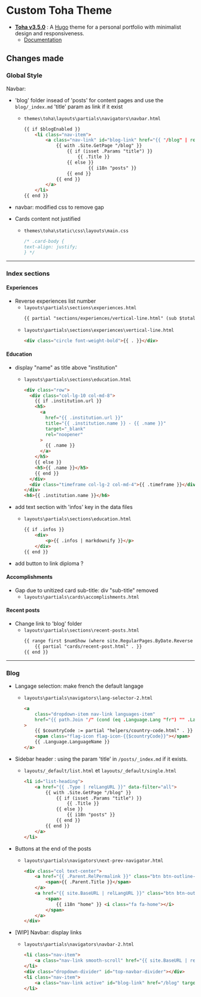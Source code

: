 # Custom Toha Theme

- **[Toha v3.5.0](https://github.com/hugo-toha/toha/tree/v3.5.0)** : A [Hugo](https://gohugo.io/) theme for a personal portfolio with minimalist design and responsiveness.
  - [Documentation](https://toha-guides.netlify.app/posts)

## Changes made

### **Global Style**

Navbar: 
- 'blog' folder insead of 'posts' for content pages and use the `blog/_index.md` 'title' param as link if it exist
  - `themes\toha\layouts\partials\navigators\navbar.html`
    ```html
    {{ if $blogEnabled }}
        <li class="nav-item">
            <a class="nav-link" id="blog-link" href="{{ "/blog" | relLangURL }}">
                {{ with .Site.GetPage "/blog" }}
                    {{ if (isset .Params "title") }}
                        {{ .Title }}
                    {{ else }}
                            {{ i18n "posts" }}
                    {{ end }}
                {{ end }}
            </a>
        </li>
    {{ end }}
    ```

- navbar: modified css to remove gap

- Cards content not justified
  - `themes\toha\static\css\layouts\main.css`
    ```css
    /* .card-body {
    text-align: justify;
    } */
    ```
---

### **Index sections**

#### Experiences

- Reverse experiences list number
  - `layouts\partials\sections\experiences.html`
    ```html
    {{ partial "sections/experiences/vertical-line.html" (sub $totalExperiences $index) }}
    ```
  - `layouts\partials\sections\experiences\vertical-line.html`
    ```html
    <div class="circle font-weight-bold">{{ . }}</div>
    ```


#### Education

- display "name" as title above "institution"
  - `layouts\partials\sections\education.html`
    ```html
    <div class="row">
      <div class="col-lg-10 col-md-8">
        {{ if .institution.url }}
        <h5>
          <a
            href="{{ .institution.url }}"
            title="{{ .institution.name }} - {{ .name }}"
            target="_blank"
            rel="noopener"
          >
            {{ .name }}
          </a>
        </h5>
        {{ else }}
        <h5>{{ .name }}</h5>
        {{ end }}
      </div>
      <div class="timeframe col-lg-2 col-md-4">{{ .timeframe }}</div>
    </div>
    <h6>{{ .institution.name }}</h6>
    ```

- add text section with 'infos' key in the data files
  - `layouts\partials\sections\education.html`
    ```html
    {{ if .infos }}
        <div>
            <p>{{ .infos | markdownify }}</p>
        </div>
    {{ end }}
    ```

- add button to link diploma ?

#### Accomplishments

- Gap due to unitized card sub-title: div "sub-title" removed
  - `layouts\partials\cards\accomplishments.html`

#### Recent posts

- Change link to 'blog' folder
  - `layouts\partials\sections\recent-posts.html`
    ```html
    {{ range first $numShow (where site.RegularPages.ByDate.Reverse "Type" "in" "blog" )}}
        {{ partial "cards/recent-post.html" . }}
    {{ end }}
    ```

---

### **Blog**
- Langage selection: make french the default langage
  - `layouts\partials\navigators\lang-selector-2.html`
    ```html
    <a 
        class="dropdown-item nav-link languages-item"
        href="{{ path.Join "/" (cond (eq .Language.Lang "fr") "" .Language.Lang) $pageURL }}"
    >
        {{ $countryCode := partial "helpers/country-code.html" . }}
        <span class="flag-icon flag-icon-{{$countryCode}}"></span>
        {{ .Language.LanguageName }}
    </a>
    ```

- Sidebar header : using the param 'title' in `/posts/_index.md` if it exists.
  - `layouts/_default/list.html` et `layouts/_default/single.html`
    ```html
    <li id="list-heading">
        <a href="{{ .Type | relLangURL }}" data-filter="all">
            {{ with .Site.GetPage "/blog" }}
                {{ if (isset .Params "title") }}
                    {{ .Title }}
                {{ else }}
                    {{ i18n "posts" }}
                {{ end }}
            {{ end }}
        </a>
    </li>
    ```

- Buttons at the end of the posts
  - `layouts\partials\navigators\next-prev-navigator.html`
    ```html
    <div class="col text-center">
        <a href="{{ .Parent.RelPermalink }}" class="btn btn-outline-info">
            <span>{{ .Parent.Title }}</span>
        </a>
        <a href="{{ site.BaseURL | relLangURL }}" class="btn btn-outline-info">
            <span>
                {{ i18n "home" }} <i class="fa fa-home"></i>
            </span>
        </a>
    </div>
    ```

- [WIP] Navbar: display links 
  - `layouts\partials\navigators\navbar-2.html`
    ```html
    <li class="nav-item">
        <a class="nav-link smooth-scroll" href="{{ site.BaseURL | relLangURL }}">{{ i18n "home" }}</a>
    </li>
    <div class="dropdown-divider" id="top-navbar-divider"></div>
    <li class="nav-item">
        <a class="nav-link active" id="blog-link" href="/blog" target="_self">{{ .Title }}</a>
    </li>
    ```
